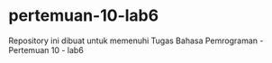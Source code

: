 # pertemuan-10-lab6
Repository ini dibuat untuk memenuhi Tugas Bahasa Pemrograman - Pertemuan 10 - lab6
